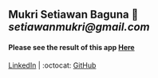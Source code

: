 ## Mukri Setiawan Baguna :love_letter: _setiawanmukri@gmail.com_

#### Please see the result of this app [Here](https://reactjs-typescript-search-user-github.netlify.app/)

[LinkedIn](https://www.linkedin.com/in/mukri-setiawan-baguna-00837a133/) |
:octocat: [GitHub](https://github.com/setiawan19)
